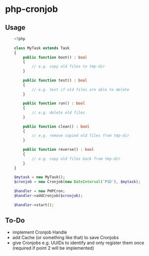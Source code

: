 # php-cronjob

## Usage

```php
    <?php 
    
    class MyTask extends Task
    {
        public function boot() : bool
        {
            // e.g. copy old files to tmp-dir
        }
        
        public function test() : bool
        {
            // e.g. test if old files are able to delete
        }
        
        public function run() : bool
        {
            // e.g. delete old files
        }
        
        public function clean() : bool
        {
            // e.g. remove copied old files from tmp-dir
        }
        
        public function reverse() : bool
        {
            // e.g. copy old files back from tmp-dir
        }
    }
    
    $mytask = new MyTask();
    $cronjob = new Cronjob(new DateInterval('P1D'), $mytask);
    
    $handler = new PHPCron;
    $handler->addCronjob($cronjob);
    
    $handler->start();
```

## To-Do
- implement Cronjob Handle
- add Cache (or something like that) to save Cronjobs
- give Cronjobs e.g. UUIDs to identify and only register them once (required if point 2 will be implemented) 
